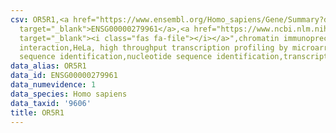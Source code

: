 ```yaml
---
csv: OR5R1,<a href="https://www.ensembl.org/Homo_sapiens/Gene/Summary?db=core;g=ENSG00000279961"
  target="_blank">ENSG00000279961</a>,<a href="https://www.ncbi.nlm.nih.gov/pubmed/17216044"
  target="_blank"><i class="fas fa-file"></i></a>",chromatin immunoprecipitation assay,direct
  interaction,HeLa, high throughput transcription profiling by microarray,nucleotide
  sequence identification,nucleotide sequence identification,transcriptional regulation,
data_alias: OR5R1
data_id: ENSG00000279961
data_numevidence: 1
data_species: Homo sapiens
data_taxid: '9606'
title: OR5R1
---
```

